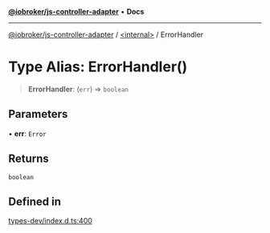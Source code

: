 [**@iobroker/js-controller-adapter**](../../README.md) • **Docs**

***

[@iobroker/js-controller-adapter](../../globals.md) / [\<internal\>](../README.md) / ErrorHandler

# Type Alias: ErrorHandler()

> **ErrorHandler**: (`err`) => `boolean`

## Parameters

• **err**: `Error`

## Returns

`boolean`

## Defined in

[types-dev/index.d.ts:400](https://github.com/ioBroker/ioBroker.js-controller/blob/16f7418df1bc6d07b232fa81310bbbd4fbe2a36c/packages/types-dev/index.d.ts#L400)
